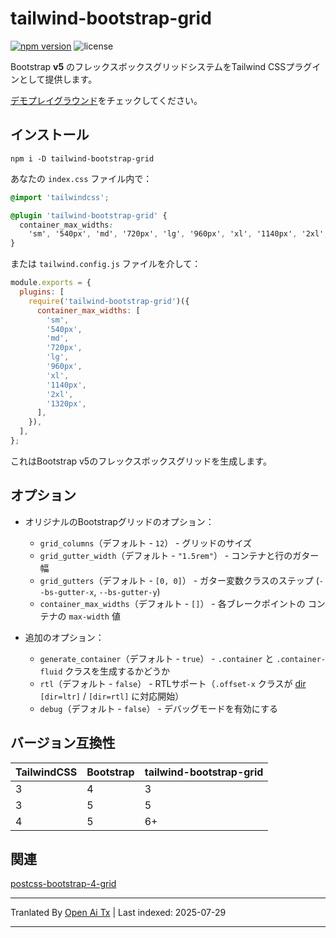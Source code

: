 # tailwind-bootstrap-grid

[![npm version](https://img.shields.io/npm/v/tailwind-bootstrap-grid)](https://www.npmjs.com/package/tailwind-bootstrap-grid)
![license](https://img.shields.io/npm/l/tailwind-bootstrap-grid)

Bootstrap **v5** のフレックスボックスグリッドシステムをTailwind CSSプラグインとして提供します。

[デモプレイグラウンド](https://tailwind-bootstrap-grid.netlify.app/)をチェックしてください。

## インストール

```shell
npm i -D tailwind-bootstrap-grid
```
あなたの `index.css` ファイル内で：


```css
@import 'tailwindcss';

@plugin 'tailwind-bootstrap-grid' {
  container_max_widths:
    'sm', '540px', 'md', '720px', 'lg', '960px', 'xl', '1140px', '2xl', '1320px';
}
```

または `tailwind.config.js` ファイルを介して：

```js
module.exports = {
  plugins: [
    require('tailwind-bootstrap-grid')({
      container_max_widths: [
        'sm',
        '540px',
        'md',
        '720px',
        'lg',
        '960px',
        'xl',
        '1140px',
        '2xl',
        '1320px',
      ],
    }),
  ],
};
```
これはBootstrap v5のフレックスボックスグリッドを生成します。

## オプション

- オリジナルのBootstrapグリッドのオプション：

  - `grid_columns`（デフォルト - `12`） - グリッドのサイズ
  - `grid_gutter_width`（デフォルト - `"1.5rem"`） - コンテナと行のガター幅
  - `grid_gutters`（デフォルト - `[0, 0]`） - ガター変数クラスのステップ
    (`--bs-gutter-x`, `--bs-gutter-y`)
  - `container_max_widths`（デフォルト - `[]`） - 各ブレークポイントの
    コンテナの `max-width` 値

- 追加のオプション：
  - `generate_container`（デフォルト - `true`） - `.container` と
    `.container-fluid` クラスを生成するかどうか
  - `rtl`（デフォルト - `false`） - RTLサポート（`.offset-x` クラスが
    [dir](https://www.w3schools.com/tags/att_global_dir.asp)
    `[dir=ltr]` / `[dir=rtl]` に対応開始）
  - `debug`（デフォルト - `false`） - デバッグモードを有効にする

## バージョン互換性

| TailwindCSS | Bootstrap | tailwind-bootstrap-grid |
| ----------- | --------- | ----------------------- |
| 3           | 4         | 3                       |
| 3           | 5         | 5                       |
| 4           | 5         | 6+                      |

## 関連

[postcss-bootstrap-4-grid](https://github.com/johnwatkins0/postcss-bootstrap-4-grid)



---

Tranlated By [Open Ai Tx](https://github.com/OpenAiTx/OpenAiTx) | Last indexed: 2025-07-29

---
